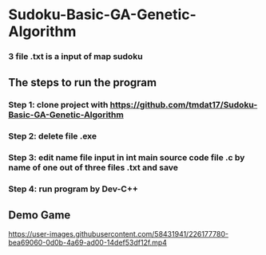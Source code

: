 # Sudoku-Basic-GA-Genetic-Algorithm
### 3 file .txt is a input of map sudoku
## The steps to run the program
### Step 1: clone project with https://github.com/tmdat17/Sudoku-Basic-GA-Genetic-Algorithm
### Step 2: delete file .exe
### Step 3: edit name file input in int main source code file .c by name of one out of three files .txt and save
### Step 4: run program by Dev-C++ 
## Demo Game



https://user-images.githubusercontent.com/58431941/226177780-bea69060-0d0b-4a69-ad00-14def53df12f.mp4


